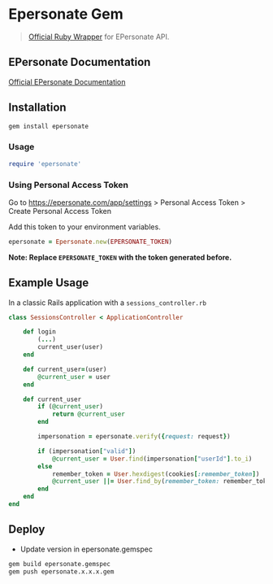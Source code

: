 # Epersonate Gem

> [Official Ruby Wrapper](https://rubygems.org/gems/epersonate) for EPersonate API.

## EPersonate Documentation

[Official EPersonate Documentation](https://docs.epersonate.com)

## Installation

```bash
gem install epersonate
```

### Usage

```ruby
require 'epersonate'
```

### Using Personal Access Token

Go to https://epersonate.com/app/settings > Personal Access Token > Create Personal Access Token

Add this token to your environment variables.
 
```ruby
epersonate = Epersonate.new(EPERSONATE_TOKEN)
```

**Note: Replace `EPERSONATE_TOKEN` with the token generated before.**

## Example Usage

In a classic Rails application with a `sessions_controller.rb`

```ruby
class SessionsController < ApplicationController

    def login
        (...)
        current_user(user)
    end

    def current_user=(user)
        @current_user = user
    end

    def current_user
        if (@current_user)
            return @current_user
        end

        impersonation = epersonate.verify({request: request})

        if (impersonation["valid"])
            @current_user = User.find(impersonation["userId"].to_i)
        else
            remember_token = User.hexdigest(cookies[:remember_token])
            @current_user ||= User.find_by(remember_token: remember_token)
        end
    end
end
```


## Deploy

 - Update version in epersonate.gemspec

```bash
gem build epersonate.gemspec
gem push epersonate.x.x.x.gem
```